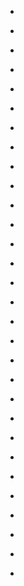 
- [](/2016/06/d4o0bi0/)

- [](/2016/06/d4aj3md/)

- [](/2015/12/cyf7jyv/)

- [](/2014/08/cjt6tsn/)

- [](/2013/12/ce0wf4d/)

- [](/2013/08/cbjfkzm/)

- [](/2013/06/cap7eee/)

- [](/2013/06/1g33s5/)

- [](/2013/05/ca3l9ye/)

- [](/2013/05/c9zr8ww/)

- [](/2013/05/c9zra49/)

- [](/2013/05/c9xblmk/)

- [](/2013/05/c9xbnf0/)

- [](/2013/02/c8jc6ua/)

- [](/2013/02/18ii6h/)

- [](/2013/02/18g8k7/)

- [](/2013/02/c8eh1lh/)

- [](/2013/02/c8cmfjt/)

- [](/2013/01/c83vjmu/)

- [](/2013/01/c7pp92d/)

- [](/2013/01/c7p84q5/)

- [](/2012/12/c7mmkzg/)

- [](/2012/12/c7iwmkk/)

- [](/2012/12/c7dpm34/)

- [](/2012/12/14josh/)

- [](/2012/12/c7dntjr/)

- [](/2012/12/c79isov/)

- [](/2012/10/c6n1vgv/)

- [](/2012/10/c6n1wvc/)

- [](/2012/09/c658z3t/)
